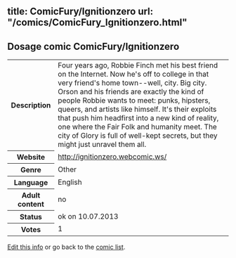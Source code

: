 title: ComicFury/Ignitionzero
url: "/comics/ComicFury_Ignitionzero.html"
---
Dosage comic ComicFury/Ignitionzero
-----------------------------------------

<p id="msg"></p>
<script type="text/javascript">
if (window.location.search === '?edit_info_mail=sent_ok') {
  var elem = document.getElementById("msg");
  elem.innerHTML = 'Edited information sucessfully sent for review, which is usually done daily. Thanks!';
  elem.className = 'ok';
}
</script>
<table class="comicinfo">
<tr>
<th>Description</th><td>Four years ago, Robbie Finch met his best friend on the Internet. Now he's off to college in that very friend's home town--well, city. Big city. Orson and his friends are exactly the kind of people Robbie wants to meet: punks, hipsters, queers, and artists like himself. It's their exploits that push him headfirst into a new kind of reality, one where the Fair Folk and humanity meet. The city of Glory is full of well-kept secrets, but they might just unravel them all.</td>
</tr>
<tr>
<th>Website</th><td><a href="http://ignitionzero.webcomic.ws/">http://ignitionzero.webcomic.ws/</a></td>
</tr>
<tr>
<th>Genre</th><td>Other</td>
</tr>
<tr>
<th>Language</th><td>English</td>
</tr>
<tr>
<th>Adult content</th><td>no</td>
</tr>
<tr>
<th>Status</th><td>ok on 10.07.2013</td>
</tr>
<tr>
<th>Votes</th><td>1</td>
</tr>
</table>

[Edit this info](ComicFury_Ignitionzero_edit.html) or go back to the [comic list](../comic-index.html).
